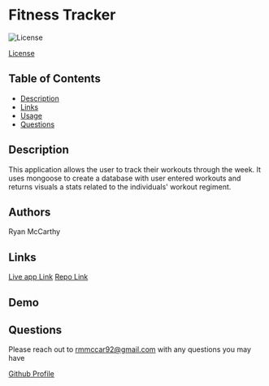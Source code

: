 # Fitness Tracker

![License](https://img.shields.io/badge/License-MIT-yellow.svg)

[License](https://opensource.org/licenses/MIT)

## Table of Contents

- [Description](#description)
- [Links](#Links)
- [Usage](#usage)
- [Questions](#questions)

## Description

This application allows the user to track their workouts through the week. It uses mongoose to create a database with user entered workouts and returns visuals a stats related to the individuals' workout regiment.

## Authors

Ryan McCarthy

## Links

[Live app Link](https://sleepy-eyrie-63966.herokuapp.com/?id=61662d623c449e0016a6ffcb)
[Repo Link](https://github.com/rmmccar92/Fitness_Tracker)

## Demo

## Questions

Please reach out to rmmccar92@gmail.com with any questions you may have

[Github Profile](https://github.com/rmmccar92)
